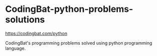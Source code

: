 # CodingBat-python-problems-solutions
https://codingbat.com/python

CodingBat's programming problems solved using python programming language.
